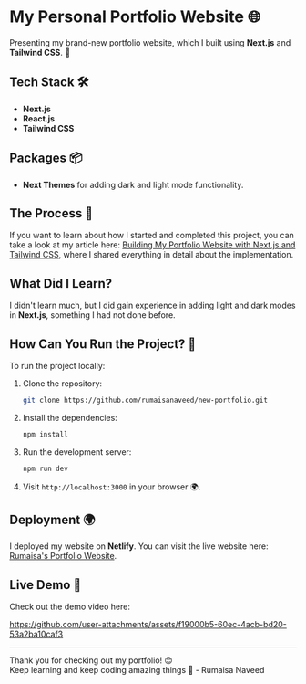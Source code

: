 # My Personal Portfolio Website 🌐

Presenting my brand-new portfolio website, which I built using **Next.js** and **Tailwind CSS**. 🚀

## Tech Stack 🛠️

- **Next.js** 
- **React.js** 
- **Tailwind CSS**

## Packages 📦

- **Next Themes** for adding dark and light mode functionality.

## The Process 📝

If you want to learn about how I started and completed this project, you can take a look at my article here: [Building My Portfolio Website with Next.js and Tailwind CSS](https://rumaisanaveed.hashnode.dev/building-my-portfolio-website-with-nextjs-and-tailwind-css), where I shared everything in detail about the implementation.

## What Did I Learn? 

I didn't learn much, but I did gain experience in adding light and dark modes in **Next.js**, something I had not done before. 

## How Can You Run the Project? 🚀

To run the project locally:

1. Clone the repository:
   ```bash
   git clone https://github.com/rumaisanaveed/new-portfolio.git
   ```

2. Install the dependencies:
   ```bash
   npm install
   ```

3. Run the development server:
   ```bash
   npm run dev
   ```

4. Visit `http://localhost:3000` in your browser 🌍.

## Deployment 🌍

I deployed my website on **Netlify**. You can visit the live website here: [Rumaisa's Portfolio Website](https://rumaisa.netlify.app).

## Live Demo 🎥

Check out the demo video here:

https://github.com/user-attachments/assets/f19000b5-60ec-4acb-bd20-53a2ba10caf3

---

Thank you for checking out my portfolio! 😊  
Keep learning and keep coding amazing things 🤍 - Rumaisa Naveed

